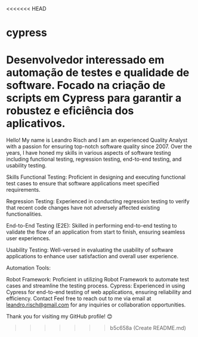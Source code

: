 <<<<<<< HEAD
# cypress
Desenvolvedor interessado em automação de testes e qualidade de software. Focado na criação de scripts em Cypress para garantir a robustez e eficiência dos aplicativos.
=======
Hello! My name is Leandro Risch and I am an experienced Quality Analyst with a passion for ensuring top-notch software quality since 2007. Over the years, I have honed my skills in various aspects of software testing including functional testing, regression testing, end-to-end testing, and usability testing.

Skills
Functional Testing: Proficient in designing and executing functional test cases to ensure that software applications meet specified requirements.

Regression Testing: Experienced in conducting regression testing to verify that recent code changes have not adversely affected existing functionalities.

End-to-End Testing (E2E): Skilled in performing end-to-end testing to validate the flow of an application from start to finish, ensuring seamless user experiences.

Usability Testing: Well-versed in evaluating the usability of software applications to enhance user satisfaction and overall user experience.

Automation Tools:

Robot Framework: Proficient in utilizing Robot Framework to automate test cases and streamline the testing process.
Cypress: Experienced in using Cypress for end-to-end testing of web applications, ensuring reliability and efficiency.
Contact
Feel free to reach out to me via email at leandro.risch@gmail.com for any inquiries or collaboration opportunities.

Thank you for visiting my GitHub profile! 😊
>>>>>>> b5c658a (Create README.md)
